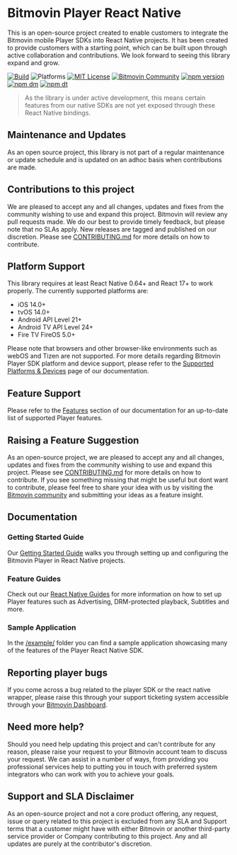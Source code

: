 # Bitmovin Player React Native

This is an open-source project created to enable customers to integrate the Bitmovin mobile Player SDKs into React Native projects. It has been created to provide customers with a starting point, which can be built upon through active collaboration and contributions. We look forward to seeing this library expand and grow.

[![Build](https://github.com/bitmovin/bitmovin-player-react-native/actions/workflows/ci.yml/badge.svg)](https://github.com/bitmovin/bitmovin-player-react-native/actions/workflows/ci.yml)
![Platforms](https://img.shields.io/badge/platforms-iOS%20%7C%20tvOS%20%7C%20Android%20%7C%20Android%20TV-lightgrey.svg)
[![MIT License](https://img.shields.io/badge/license-MIT-brightgreen.svg)](LICENSE)
[![Bitmovin Community](https://img.shields.io/discourse/users?label=community&server=https%3A%2F%2Fcommunity.bitmovin.com)](https://community.bitmovin.com/?utm_source=github&utm_medium=bitmovin-player-react-native&utm_campaign=dev-community)
[![npm version](https://img.shields.io/npm/v/bitmovin-player-react-native)](https://www.npmjs.com/package/bitmovin-player-react-native)
[![npm dm](https://img.shields.io/npm/dm/bitmovin-player-react-native.svg)](https://www.npmjs.com/package/bitmovin-player-react-native)
[![npm dt](https://img.shields.io/npm/dt/bitmovin-player-react-native.svg)](https://www.npmjs.com/package/bitmovin-player-react-native)

> As the library is under active development, this means certain features from our native SDKs are not yet exposed through these React Native bindings.

## Maintenance and Updates
As an open source project, this library is not part of a regular maintenance or update schedule and is updated on an adhoc basis when contributions are made.

## Contributions to this project

We are pleased to accept any and all changes, updates and fixes from the community wishing to use and expand this project. Bitmovin will review any pull requests made. We do our best to provide timely feedback, but please note that no SLAs apply. New releases are tagged and published on our discretion. Please see [CONTRIBUTING.md](CONTRIBUTING.md) for more details on how to contribute.

## Platform Support

This library requires at least React Native 0.64+ and React 17+ to work properly. The currently supported platforms are:

- iOS 14.0+
- tvOS 14.0+
- Android API Level 21+
- Android TV API Level 24+
- Fire TV FireOS 5.0+

Please note that browsers and other browser-like environments such as webOS and Tizen are not supported. For more details regarding Bitmovin Player SDK platform and device support, please refer to the [Supported Platforms & Devices](https://developer.bitmovin.com/playback/docs/supported-platforms-devices-player) page of our documentation.

## Feature Support

Please refer to the [Features](https://developer.bitmovin.com/playback/docs/react-native-introduction#features) section of our documentation for an up-to-date list of supported Player features.

## Raising a Feature Suggestion
As an open-source project, we are pleased to accept any and all changes, updates and fixes from the community wishing to use and expand this project. Please see [CONTRIBUTING.md](CONTRIBUTING.md) for more details on how to contribute.
If you see something missing that might be useful but dont want to contribute, please feel free to share your idea with us by visiting the [Bitmovin community](https://community.bitmovin.com/t/how-to-submit-a-feature-request-to-us/1463) and submitting your ideas as a feature insight.
  

## Documentation

### Getting Started Guide

Our [Getting Started Guide](https://developer.bitmovin.com/playback/docs/getting-started-react-native) walks you through setting up and configuring the Bitmovin Player in React Native projects.

### Feature Guides

Check out our [React Native Guides](https://developer.bitmovin.com/playback/docs/guides-react-native) for more information on how to set up Player features such as Advertising, DRM-protected playback, Subtitles and more.

### Sample Application

In the [/example/](https://github.com/bitmovin/bitmovin-player-react-native/tree/development/example) folder you can find a sample application showcasing many of the features of the Player React Native SDK.

## Reporting player bugs
If you come across a bug related to the player SDK or the react native wrapper, please raise this through your support ticketing system accessible through your [Bitmovin Dashboard](https://dashboard.bitmovin.com/).

## Need more help?
Should you need help updating this project and can't contribute for any reason, please raise your request to your Bitmovin account team to discuss your request. We can assist in a number of ways, from providing you professional services help to putting you in touch with preferred system integrators who can work with you to achieve your goals.

## Support and SLA Disclaimer
As an open-source project and not a core product offering, any request, issue or query related to this project is excluded from any SLA and Support terms that a customer might have with either Bitmovin or another third-party service provider or Company contributing to this project. Any and all updates are purely at the contributor's discretion.

